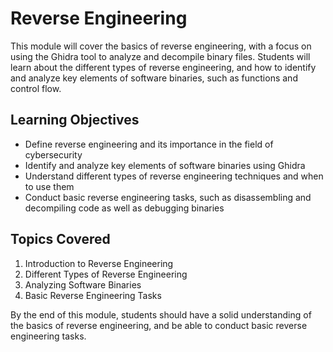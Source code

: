 # Reverse Engineering

This module will cover the basics of reverse engineering, with a focus on using the Ghidra tool to analyze and decompile binary files. Students will learn about the different types of reverse engineering, and how to identify and analyze key elements of software binaries, such as functions and control flow.

## Learning Objectives

- Define reverse engineering and its importance in the field of cybersecurity
- Identify and analyze key elements of software binaries using Ghidra
- Understand different types of reverse engineering techniques and when to use them
- Conduct basic reverse engineering tasks, such as disassembling and decompiling code as well as debugging binaries

## Topics Covered

1. Introduction to Reverse Engineering
2. Different Types of Reverse Engineering
3. Analyzing Software Binaries
4. Basic Reverse Engineering Tasks

By the end of this module, students should have a solid understanding of the basics of reverse engineering, and be able to conduct basic reverse engineering tasks.
